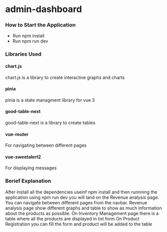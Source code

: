 # admin-dashboard

### How to Start the Application

- Run npm install
- Run npm run dev

### Libraries Used

#### chart.js

chart.js is a library to create interactive graphs and charts

#### pinia

pinia is a state managment library for vue 3

#### good-table-next

good-table-next is a library to create tables

#### vue-router

For navigating between different pages

#### vue-sweetalert2

For displaying messages

### Berief Explanation

After install all the dependencies useinf npm install and then runnning the application using npm run dev you will land on the Revenue analysis page. You can navigate between different pages from the navbar.
Revenue analysis page show different graphs and table to show as much information about the products as possible.
On Inventory Management page there is a table where all the products are displayed in list form
On Product Registration you can fill the form and product will be added to the table
